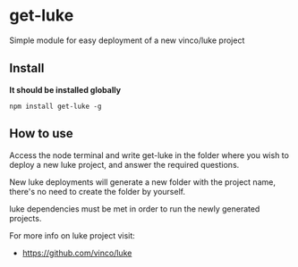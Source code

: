 # get-luke
Simple module for easy deployment of a new vinco/luke project

## Install
__It should be installed globally__
```
npm install get-luke -g
```

## How to use
Access the node terminal and write get-luke in the folder where you wish to deploy a new luke project, and answer the required questions.

New luke deployments will generate a new folder with the project name, there's no need to create the folder by yourself.

luke dependencies must be met in order to run the newly generated projects.

For more info on luke project visit:
* https://github.com/vinco/luke